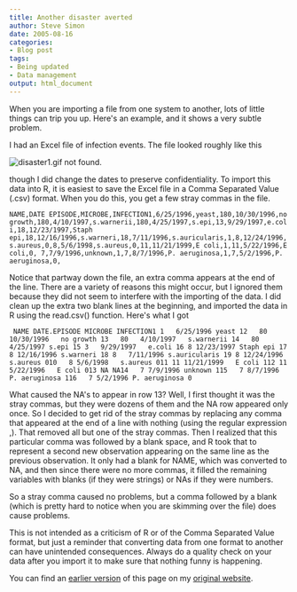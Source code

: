 ```yaml
---
title: Another disaster averted
author: Steve Simon
date: 2005-08-16
categories:
- Blog post
tags:
- Being updated
- Data management
output: html_document
---
```

When you are importing a file from one system to another, lots of
little things can trip you up. Here's an example, and it shows a very
subtle problem.

I had an Excel file of infection events. The file looked roughly like
this

![disaster1.gif not found.](http://www.pmean.com/new-images/05/DisasterAvertedA01.png)

though I did change the dates to preserve confidentiality. To import
this data into R, it is easiest to save the Excel file in a Comma
Separated Value (.csv) format. When you do this, you get   a few stray
commas in the file.

`NAME,DATE EPISODE,MICROBE,INFECTION1,6/25/1996,yeast,180,10/30/1996,no growth,180,4/10/1997,s.warnerii,180,4/25/1997,s.epi,13,9/29/1997,e.coli,18,12/23/1997,Staph epi,18,12/16/1996,s.warneri,18,7/11/1996,s.auricularis,1,8,12/24/1996,s.aureus,0,8,5/6/1998,s.aureus,0,11,11/21/1999,E coli,1,11,5/22/1996,E coli,0, 7,7/9/1996,unknown,1,7,8/7/1996,P. aeruginosa,1,7,5/2/1996,P. aeruginosa,0,`

Notice that partway down the file, an extra comma appears at the end
of the line. There are a variety of reasons this might occur, but I
ignored them because they did not seem to interfere with the importing
of the data. I did clean up the extra two blank lines at the
beginning, and imported the data in R using the read.csv() function.
Here's what I got

` NAME DATE.EPISODE MICROBE INFECTION1 1   6/25/1996 yeast 12   80   10/30/1996   no growth 13   80   4/10/1997   s.warnerii 14   80   4/25/1997 s.epi 15 3   9/29/1997   e.coli 16 8 12/23/1997 Staph epi 17 8 12/16/1996 s.warneri 18 8   7/11/1996 s.auricularis 19 8 12/24/1996   s.aureus 010   8 5/6/1998   s.aureus 011 11 11/21/1999   E coli 112 11   5/22/1996   E coli 013 NA NA14   7 7/9/1996 unknown 115   7 8/7/1996 P. aeruginosa 116   7 5/2/1996 P. aeruginosa 0`

What caused the NA's to appear in row 13? Well, I first thought it
was the stray commas, but they were dozens of them and the NA row
appeared only once. So I decided to get rid of the stray commas by
replacing any comma that appeared at the end of a line with nothing
(using the regular expression ,). That removed all but one of the
stray commas. Then I realized that this particular comma was followed
by a blank space, and R took that to represent a second new
observation appearing on the same line as the previous observation. It
only had a blank for NAME, which was converted to NA, and then since
there were no more commas, it filled the remaining   variables with
blanks (if they were strings) or NAs if they were numbers.

So a stray comma caused no problems, but a comma followed by a blank
(which is pretty hard to notice when you are skimming over the file)
does cause problems.

This is not intended as a criticism of R or of the Comma Separated
Value format, but just a reminder that converting data from one format
to another can have unintended consequences. Always do a quality check
on your data after you import it to make sure that nothing funny is
happening.

You can find an [earlier version][sim1] of this page on my [original website][sim2].


[sim1]: http://www.pmean.com/05/DisasterAvertedA.html
[sim2]: http://www.pmean.com/original_site.html
